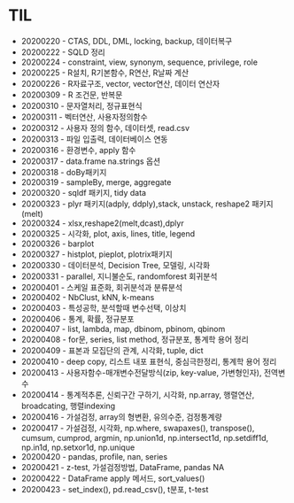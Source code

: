 # TIL
- 20200220 - CTAS, DDL, DML, locking, backup, 데이터복구
- 20200222 - SQLD 정리
- 20200224 - constraint, view, synonym, sequence, privilege, role
- 20200225 - R설치, R기본함수, R연산, R날짜 계산
- 20200226 - R자료구조, vector, vector연산, 데이터 연산자
- 20200309 - R 조건문, 반복문
- 20200310 - 문자열처리, 정규표현식
- 20200311 - 벡터연산, 사용자정의함수
- 20200312 - 사용자 정의 함수, 데이터셋, read.csv
- 20200313 - 파일 입출력, 데이터베이스 연동
- 20200316 - 환경변수, apply 함수
- 20200317 - data.frame na.strings 옵션
- 20200318 - doBy패키지 
- 20200319 - sampleBy, merge, aggregate
- 20200320 - sqldf 패키지, tidy data
- 20200323 - plyr 패키지(adply, ddply),stack, unstack, reshape2 패키지(melt)
- 20200324 - xlsx,reshape2(melt,dcast),dplyr
- 20200325 - 시각화, plot, axis, lines, title, legend
- 20200326 - barplot
- 20200327 - histplot, pieplot, plotrix패키지
- 20200330 - 데이터분석, Decision Tree, 모델링, 시각화
- 20200331 - parallel, 지니불순도, randomforest 회귀분석
- 20200401 - 스케일 표준화, 회귀분석과 분류분석
- 20200402 - NbClust, kNN, k-means
- 20200403 - 특성공학, 분석할때 변수선택, 이상치
- 20200406 - 통계, 확률, 정규분포
- 20200407 - list, lambda, map, dbinom, pbinom, qbinom
- 20200408 - for문, series, list method, 정규분포, 통계학 용어 정리
- 20200409 - 표본과 모집단의 관계, 시각화, tuple, dict
- 20200410 - deep copy, 리스트 내포 표현식, 중심극한정리, 통계학 용어 정리
- 20200413 - 사용자함수-매개변수전달방식(zip, key-value, 가변형인자), 전역변수
- 20200414 - 통계적추론, 신뢰구간 구하기, 시각화, np.array, 행렬연산, broadcating, 행렬indexing
- 20200416 - 가설검정, array의 형변환, 유의수준, 검정통계량
- 20200417 - 가설검정, 시각화, np.where, swapaxes(), transpose(), cumsum, cumprod, argmin, np.union1d, np.intersect1d, np.setdiff1d, np.in1d, np.setxor1d, np.unique
- 20200420 - pandas, profile, nan, series
- 20200421 - z-test, 가설검정방법, DataFrame, pandas NA
- 20200422 - DataFrame apply 메서드, sort_values()
- 20200423 - set_index(), pd.read_csv(), t분포, t-test